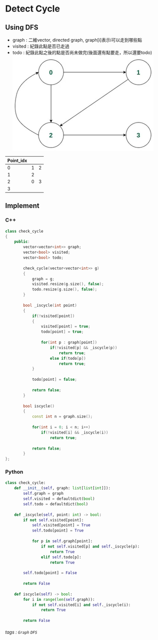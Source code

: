 # Detect Cycle
## Using DFS
- graph : 二維vector, directed graph, graph[i]表示i可以走到哪些點
- visited : 紀錄此點是否已走過
- todo : 紀錄此點之後的點是否尚未做完(後面還有點要走，所以還要todo)  
![graph](graph.jpg)

| Point_idx |          |          |
| --------- | -------- | -------- |
| 0         | 1        | 2        |
| 1         | 2        |          |
| 2         | 0        | 3        |
| 3         |          |          |

## Implement
### C++

```cpp
class check_cycle
{
	public:
		vector<vector<int>> graph;
		vector<bool> visited;
		vector<bool> todo;
		
		check_cycle(vector<vector<int>> g)
		{
			graph = g;
			visited.resize(g.size(), false);
			todo.resize(g.size(), false);
		}

		bool _iscycle(int point)
		{
			if(!visited[point])
			{
				visited[point] = true;
				todo[point] = true;

				for(int p : graph[point])
					if(!visited[p] && _iscycle(p))
						return true;
					else if(todo[p])
						return true;
			}

			todo[point] = false;

			return false;
		}

		bool iscycle()
		{
			const int n = graph.size();
			
			for(int i = 0; i < n; i++)
				if(!visited[i] && _iscycle(i))
					return true;

			return false;
		}
};
```

### Python
```python
class check_cycle:
    def __init__(self, graph: list[list[int]]):
        self.graph = graph
        self.visited = defaultdict(bool)
        self.todo = defaultdict(bool)

    def _iscycle(self, point: int) -> bool:
        if not self.visited[point]:
            self.visited[point] = True
            self.todo[point] = True

            for p in self.graph[point]:
                if not self.visited[p] and self._iscycle(p):
                    return True
                elif self.todo[p]:
                    return True

        self.todo[point] = False

        return False

    def iscycle(self) -> bool:
        for i in range(len(self.graph)):
            if not self.visited[i] and self._iscycle(i):
                return True

        return False
```

###### tags : `Graph` `DFS`
